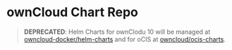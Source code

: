# ownCloud Chart Repo

> **DEPRECATED**: Helm Charts for ownClodu 10 will be managed at [owncloud-docker/helm-charts](https://github.com/owncloud-docker/helm-charts/) and for oCIS at [owncloud/ocis-charts](https://github.com/owncloud/ocis-charts).
